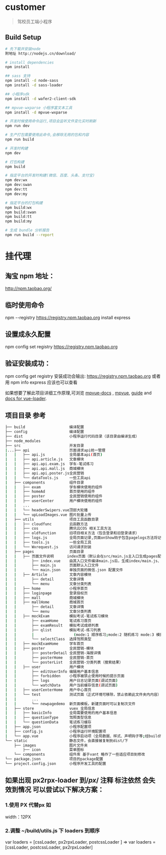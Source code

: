 # customer

> 驾校员工端小程序

## Build Setup

``` bash
# 先下载并安装node
附地址 http://nodejs.cn/download/

# install dependencies
npm install

## sass 支持
npm install -d node-sass
npm install -d sass-loader

## 小程序sdk
npm install -d wafer2-client-sdk

## mpvue-wxparse 小程序富文本工具
npm install -d mpvue-wxparse

# 开发时候使用命令运行,项目会监听文件变化实时刷新
npm run dev

# 生产打包需要使用此命令,会移除无用的包和内容
npm run build

# 开发时构建
npm dev

# 打包构建
npm build

# 指定平台的开发时构建(微信、百度、头条、支付宝)
npm dev:wx
npm dev:swan
npm dev:tt
npm dev:my

# 指定平台的打包构建
npm build:wx
npm build:swan
npm build:tt
npm build:my

# 生成 bundle 分析报告
npm run build --report
```
# 挂代理
## 淘宝 npm 地址： 
http://npm.taobao.org/ 
 
## 临时使用命令
npm --registry https://registry.npm.taobao.org install express
 
## 设置成永久配置
npm config set registry https://registry.npm.taobao.org
 
## 验证安装成功：
npm config get registry 
安装成功会输出: https://registry.npm.taobao.org
或者 用 npm info express 应该也可以查看 


如果想要了解此项目详细工作原理,可浏览 
[mpvue-docs](http://mpvue.com/) , 
[mpvue](https://github.com/Meituan-Dianping/mpvue), 
[guide](http://vuejs-templates.github.io/webpack/) and [docs for vue-loader](http://vuejs.github.io/vue-loader).

## 项目目录 参考
``` bash
├── build                    编译配置  
├── config                   编译配置  
├── dist                     小程序运行代码目录（该目录由编译生成）  
├── node_modules             
├── src                      开发目录  
|...├── api                  页面请求api统一管理  
|   |   ├── api.js           全局基本api(首页)
|   |   ├── api.article.js   文章模块
|   |   ├── api.api.exam.js  学车-笔试练习
|   |   ├── api.api.mall.js  商城模块
|   |   ├── api.api.poster.js全民营销
|   |   └── dataTools.js     一些工具api
|   ├── components           组件目录  
|   |   ├── exam             学车模块使用的组件
|   |   ├── homeAd           首页使用的组件
|   |   ├── poster           全民营销使用的组件
|   |   ├── userCenter       用户模块使用的组件
|   |   ...
|   |   └── headerSwipers.vue顶部大轮播
|   |   └── upLoadImages.vue 图片批量上传
|   ├── utils                项目工具函数目录  
|   |   ├── cloudfunc        云函数方法
|   |   ├── cos              腾讯云COS 相关工具方法
|   |   ├── oldfunction      旧项目相关方法（包含登录和旧登录请求）
|   |   ├── logs.js          全局页面记录,页面onShow钩子包含pagelogs方法将记录访问
|   |   ├── tools.js         一些全局工具
|   |   └── Wxrequest.js     访问请求封装
|   ├── pages                页面目录  
|   |   ├── 页面文件说明      index页面（默认会在src/main.js主入口生成pages配置，路径为pages/index/main）  
|   |       ├── index.vue    由其入口文件编译main.js后，生成index/main.js、index/main.wxml和index/main.wxss文件  
|   |       ├── main.js      页面默认入口文件  
|   |       └── main.json    单独页面的微信.json 配置文件  
|   |   ├── Article          文章内容模块
|   |       ├── detail       文章详情
|   |       └── menu         文章分类列表
|   |   ├── home             小程序首页
|   |   ├── loginpage        登录授权页
|   |   ├── mall             商城模块
|   |   ├── mallHome         商城首页
|   |       ├── detail       文章详情
|   |       └── menu         文章分类列表
|   |   ├── mockExam         模拟考试-笔试练习模块
|   |       ├── examHome     笔试练习首页
|   |       ├── examResult   模拟考试成绩列表
|   |       ├── qlist        模拟考试-练习列表
|   |       |                  (mode:1 顺序练习;mode:2 随机练习 mode:3 模拟考试 ;mode:4 错题列表 ;mode:5 收藏题目)
|   |       └── selectClass  选择驾照类型
|   |   ├── mockExamHome     学车首页
|   |   ├── poster           全民营销-模块
|   |       ├── posterDetail 全民营销-海报详情
|   |       ├── posterHome   全民营销-首页
|   |       └── posterList   全民营销-分类列表（搜索结果）
|   |   ├── user             用户模块
|   |       ├── editUserInfo 编辑用户基本信息
|   |       ├── forbidden    小程序被禁止使用时候的提示页面
|   |       ├── logs         用户日志记录页面(调试页面)
|   |       └── watchData    用户当前缓存信息(调试页面)
|   |   ├── userCenterHome   用户中心首页
|   |   └── test             测试页面（正式环境可移除，禁止依赖此文件夹内内容） 包含 componentsDemo 组件demo
|   |       ...
|   |       └── newpagedemo  新页面模板，新建页面时可以复制次文件
|   ├── store                vuex 全局信息
|   |   ├── basicInfo        全局需要使用的用户基本信息
|   |   ├── questionType     驾照类型信息
|   |   └── questionData     笔试练习缓存
|   ├── app.json             小程序配置项  
|   ├── config.js            小程序运行环境配置项  
|   └── app.vue              小程序启动项（全局数据、样式、声明钩子等;经build后,会在dist目录下生成app.js、app.json和app.wxss文件）  
└── static                   静态文件，会直接被复制到dist/下  
    ├── images               图片文件夹
        ├── icon             菜单图标
    └── components           组件库 基于vant 略作了一些适应项目到修改
└── package.json             项目的package配置  
└── project.config.json      小程序开发工具的配置  
```

## 如果出现 px2rpx-loader 到/*px*/ 注释 标注依然 会失效到情况 可以尝试以下解决方案：

### 1.使用 PX 代替px  如 
width：12PX

### 2.调整  ~/build/utils.js 下 loaders 到顺序 
var loaders = [cssLoader, px2rpxLoader, postcssLoader ]  => var loaders = [cssLoader, postcssLoader, px2rpxLoader] 

```
